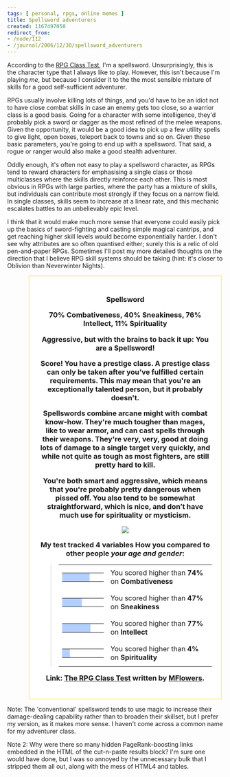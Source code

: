 ```yaml
---
tags: [ personal, rpgs, online memes ]
title: Spellsword adventurers
created: 1167497050
redirect_from:
- /node/112
- /journal/2006/12/30/spellsword_adventurers
---
```

According to the [RPG Class
Test](http://www.okcupid.com/tests/take?testid=1532690756472625027), I'm a
spellsword. Unsurprisingly, this is the character type that I always like to
play. However, this isn't because I'm playing _me_, but because I consider it to
the the most sensible mixture of skills for a good self-sufficient
adventurer.<!--break-->

RPGs usually involve killing lots of things, and you'd have to be an idiot not
to have close combat skills in case an enemy gets too close, so a warrior class
is a good basis. Going for a character with some intelligence, they'd probably
pick a sword or dagger as the most refined of the melee weapons. Given the
opportunity, it would be a good idea to pick up a few utility spells to give
light, open boxes, teleport back to towns and so on. Given these basic
parameters, you're going to end up with a spellsword. That said, a rogue or
ranger would also make a good stealth adventurer.

Oddly enough, it's often not easy to play a spellsword character, as RPGs tend
to reward characters for emphasising a single class or those multiclasses where
the skills directly reinforce each other. This is most obvious in RPGs with
large parties, where the party has a mixture of skills, but individuals can
contribute most strongly if they focus on a narrow field. In single classes,
skills seem to increase at a linear rate, and this mechanic escalates battles to
an unbelievably epic level.

I think that it would make much more sense that everyone could easily pick up
the basics of sword-fighting and casting simple magical cantrips, and get
reaching higher skill levels would become exponentially harder. I don't see why
attributes are so often quantised either; surely this is a relic of old
pen-and-paper RPGs. Sometimes I'll post my more detailed thoughts on the
direction that I believe RPG skill systems should be taking (hint: it's closer
to Oblivion than Neverwinter Nights).

<div style="width:80%;border:2px solid #ffee88; background-color:#fff; margin: 1em; margin-left: 10%; padding: 1.5em;">
      <h3 style="text-align:center">Spellsword
      <div style="text-align:center; margin: 1em;">70% Combativeness, 40% Sneakiness, 76% Intellect, 11% Spirituality</div>
<p>Aggressive, but with the brains to back it up:  You are a Spellsword!</p>
<p>Score!  You have a prestige class.  A prestige class can only be taken after you’ve fulfilled certain requirements.  This may mean that you're an exceptionally talented person, but it probably doesn't.</p>
<p>Spellswords combine arcane might with combat know-how.  They're much tougher than mages, like to wear armor, and can cast spells through their weapons.  They're very, very, good at doing lots of damage to a single target very quickly, and while not quite as tough as most fighters, are still pretty hard to kill.</p>
<p>You're both smart and aggressive, which means that you're probably pretty dangerous when pissed off.  You also tend to be somewhat straightforward, which is nice, and don’t have much use for spirituality or mysticism.</p>

<img style="align:center" src="http://is2.okcupid.com/users/152/386/15238646033989136694/mt1128069993.jpg">

<p>My test tracked 4 variables How you compared to other people <i>your age and gender</i>:</p>

<blockquote>
  <table border="0" cellpadding="0" cellspacing="4"><tbody>
  <tr><td valign="middle"><table bgcolor="black" border="0" cellpadding="0" cellspacing="1"><tbody>
    <tr><td bgcolor="#b2cfff" height="20" width="111"></td><td bgcolor="white" width="39"></td></tr>
  </tbody></table></td>
  <td valign="middle">You scored higher than <b>74%</b> on <b>Combativeness</b></td></tr>

  <tr><td valign="middle"><table bgcolor="black" border="0" cellpadding="0" cellspacing="1"><tbody><tr><td bgcolor="#b2cfff" height="20" width="71"></td><td bgcolor="white" width="79"></td></tr></tbody></table></td><td valign="middle">You scored higher than <b>47%</b> on <b>Sneakiness</b></td></tr>

<tr><td valign="middle"><table bgcolor="black" border="0" cellpadding="0" cellspacing="1"><tbody><tr><td bgcolor="#b2cfff" height="20" width="116"></td><td bgcolor="white" width="34"></td></tr></tbody></table></td><td valign="middle">You scored higher than <b>77%</b> on <b>Intellect</b></td></tr>

<tr><td valign="middle"><table bgcolor="black" border="0" cellpadding="0" cellspacing="1"><tbody><tr><td bgcolor="#b2cfff" height="20" width="6"></td><td bgcolor="white" width="144"></td></tr></tbody></table></td><td valign="middle">You scored higher than <b>4%</b> on <b>Spirituality</b></td></tr></tbody></table></blockquote></span>

<p>Link: <a href='http://www.okcupid.com/tests/take?testid=1532690756472625027'>The RPG Class Test</a> written by <a href='http://www.okcupid.com/profile?u=MFlowers'>MFlowers</a>.</p>
</div>

Note: The 'conventional' spellsword tends to use magic to increase their
damage-dealing capability rather than to broaden their skillset, but I prefer my
version, as it makes more sense. I haven't come across a common name for my
adventurer class.

Note 2: Why were there so many hidden PageRank-boosting links embedded in the
HTML of the cut-n-paste results block? I'm sure one would have done, but I was
so annoyed by the unnecessary bulk that I stripped them all out, along with the
mess of HTML4 and tables.